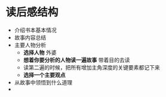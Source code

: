 # 读后感结构
- 介绍书本基本情况
- 故事内容总结
- 主要人物分析
	- **选择人物** 外婆
	- **想着你要分析的人物读一遍故事**  带着目的去读
	- 读第二遍的时候，把所有增加主角深度的关键要素都记下来
	- **选择一个主要观点**
- 从故事中领悟到什么道理
-